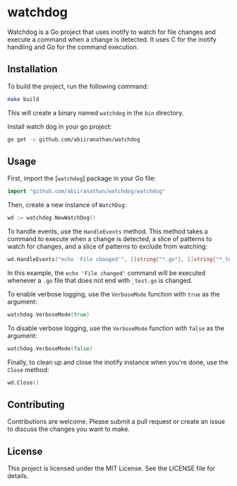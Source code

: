 # watchdog

Watchdog is a Go project that uses inotify to watch for file changes and execute a command when a change is detected. It uses C for the inotify handling and Go for the command execution.

## Installation

To build the project, run the following command:

```sh
make build
```

This will create a binary named `watchdog` in the `bin` directory.

Install watch dog in your go project:
```bash
go get -u github.com/abiiranathan/watchdog
```

## Usage
First, import the [`watchdog`] package in your Go file:

```go
import "github.com/abiiranathan/watchdog/watchdog"
```

Then, create a new instance of `WatchDog`:

```go
wd := watchdog.NewWatchDog()
```

To handle events, use the `HandleEvents` method. This method takes a command to execute when a change is detected, a slice of patterns to watch for changes, and a slice of patterns to exclude from watching:

```go
wd.HandleEvents("echo 'File changed'", []string{"*.go"}, []string{"*_test.go"})
```

In this example, the `echo 'File changed'` command will be executed whenever a `.go` file that does not end with `_test.go` is changed.

To enable verbose logging, use the `VerboseMode` function with `true` as the argument:

```go
watchdog.VerboseMode(true)
```

To disable verbose logging, use the `VerboseMode` function with `false` as the argument:

```go
watchdog.VerboseMode(false)
```

Finally, to clean up and close the inotify instance when you're done, use the `Close` method:

```go
wd.Close()
```

## Contributing

Contributions are welcome. Please submit a pull request or create an issue to discuss the changes you want to make.

## License

This project is licensed under the MIT License. See the LICENSE file for details.
